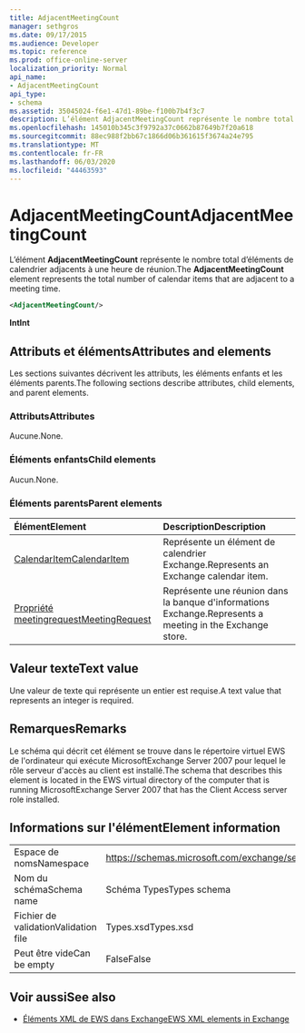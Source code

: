 ```yaml
---
title: AdjacentMeetingCount
manager: sethgros
ms.date: 09/17/2015
ms.audience: Developer
ms.topic: reference
ms.prod: office-online-server
localization_priority: Normal
api_name:
- AdjacentMeetingCount
api_type:
- schema
ms.assetid: 35045024-f6e1-47d1-89be-f100b7b4f3c7
description: L’élément AdjacentMeetingCount représente le nombre total d’éléments de calendrier adjacents à une heure de réunion.
ms.openlocfilehash: 145010b345c3f9792a37c0662b87649b7f20a618
ms.sourcegitcommit: 88ec988f2bb67c1866d06b361615f3674a24e795
ms.translationtype: MT
ms.contentlocale: fr-FR
ms.lasthandoff: 06/03/2020
ms.locfileid: "44463593"
---
```

# <a name="adjacentmeetingcount"></a><span data-ttu-id="9557c-103">AdjacentMeetingCount</span><span class="sxs-lookup"><span data-stu-id="9557c-103">AdjacentMeetingCount</span></span>

<span data-ttu-id="9557c-104">L’élément **AdjacentMeetingCount** représente le nombre total d’éléments de calendrier adjacents à une heure de réunion.</span><span class="sxs-lookup"><span data-stu-id="9557c-104">The **AdjacentMeetingCount** element represents the total number of calendar items that are adjacent to a meeting time.</span></span> 
  
```xml
<AdjacentMeetingCount/>
```

 <span data-ttu-id="9557c-105">**Int**</span><span class="sxs-lookup"><span data-stu-id="9557c-105">**Int**</span></span>
## <a name="attributes-and-elements"></a><span data-ttu-id="9557c-106">Attributs et éléments</span><span class="sxs-lookup"><span data-stu-id="9557c-106">Attributes and elements</span></span>

<span data-ttu-id="9557c-107">Les sections suivantes décrivent les attributs, les éléments enfants et les éléments parents.</span><span class="sxs-lookup"><span data-stu-id="9557c-107">The following sections describe attributes, child elements, and parent elements.</span></span>
  
### <a name="attributes"></a><span data-ttu-id="9557c-108">Attributs</span><span class="sxs-lookup"><span data-stu-id="9557c-108">Attributes</span></span>

<span data-ttu-id="9557c-109">Aucune.</span><span class="sxs-lookup"><span data-stu-id="9557c-109">None.</span></span>
  
### <a name="child-elements"></a><span data-ttu-id="9557c-110">Éléments enfants</span><span class="sxs-lookup"><span data-stu-id="9557c-110">Child elements</span></span>

<span data-ttu-id="9557c-111">Aucun.</span><span class="sxs-lookup"><span data-stu-id="9557c-111">None.</span></span>
  
### <a name="parent-elements"></a><span data-ttu-id="9557c-112">Éléments parents</span><span class="sxs-lookup"><span data-stu-id="9557c-112">Parent elements</span></span>

|<span data-ttu-id="9557c-113">**Élément**</span><span class="sxs-lookup"><span data-stu-id="9557c-113">**Element**</span></span>|<span data-ttu-id="9557c-114">**Description**</span><span class="sxs-lookup"><span data-stu-id="9557c-114">**Description**</span></span>|
|:-----|:-----|
|[<span data-ttu-id="9557c-115">CalendarItem</span><span class="sxs-lookup"><span data-stu-id="9557c-115">CalendarItem</span></span>](calendaritem.md) <br/> |<span data-ttu-id="9557c-116">Représente un élément de calendrier Exchange.</span><span class="sxs-lookup"><span data-stu-id="9557c-116">Represents an Exchange calendar item.</span></span>  <br/> |
|[<span data-ttu-id="9557c-117">Propriété meetingrequest</span><span class="sxs-lookup"><span data-stu-id="9557c-117">MeetingRequest</span></span>](meetingrequest.md) <br/> |<span data-ttu-id="9557c-118">Représente une réunion dans la banque d'informations Exchange.</span><span class="sxs-lookup"><span data-stu-id="9557c-118">Represents a meeting in the Exchange store.</span></span>  <br/> |
   
## <a name="text-value"></a><span data-ttu-id="9557c-119">Valeur texte</span><span class="sxs-lookup"><span data-stu-id="9557c-119">Text value</span></span>

<span data-ttu-id="9557c-120">Une valeur de texte qui représente un entier est requise.</span><span class="sxs-lookup"><span data-stu-id="9557c-120">A text value that represents an integer is required.</span></span>
  
## <a name="remarks"></a><span data-ttu-id="9557c-121">Remarques</span><span class="sxs-lookup"><span data-stu-id="9557c-121">Remarks</span></span>

<span data-ttu-id="9557c-122">Le schéma qui décrit cet élément se trouve dans le répertoire virtuel EWS de l'ordinateur qui exécute MicrosoftExchange Server 2007 pour lequel le rôle serveur d'accès au client est installé.</span><span class="sxs-lookup"><span data-stu-id="9557c-122">The schema that describes this element is located in the EWS virtual directory of the computer that is running MicrosoftExchange Server 2007 that has the Client Access server role installed.</span></span>
  
## <a name="element-information"></a><span data-ttu-id="9557c-123">Informations sur l'élément</span><span class="sxs-lookup"><span data-stu-id="9557c-123">Element information</span></span>

|||
|:-----|:-----|
|<span data-ttu-id="9557c-124">Espace de noms</span><span class="sxs-lookup"><span data-stu-id="9557c-124">Namespace</span></span>  <br/> |https://schemas.microsoft.com/exchange/services/2006/types  <br/> |
|<span data-ttu-id="9557c-125">Nom du schéma</span><span class="sxs-lookup"><span data-stu-id="9557c-125">Schema name</span></span>  <br/> |<span data-ttu-id="9557c-126">Schéma Types</span><span class="sxs-lookup"><span data-stu-id="9557c-126">Types schema</span></span>  <br/> |
|<span data-ttu-id="9557c-127">Fichier de validation</span><span class="sxs-lookup"><span data-stu-id="9557c-127">Validation file</span></span>  <br/> |<span data-ttu-id="9557c-128">Types.xsd</span><span class="sxs-lookup"><span data-stu-id="9557c-128">Types.xsd</span></span>  <br/> |
|<span data-ttu-id="9557c-129">Peut être vide</span><span class="sxs-lookup"><span data-stu-id="9557c-129">Can be empty</span></span>  <br/> |<span data-ttu-id="9557c-130">False</span><span class="sxs-lookup"><span data-stu-id="9557c-130">False</span></span>  <br/> |
   
## <a name="see-also"></a><span data-ttu-id="9557c-131">Voir aussi</span><span class="sxs-lookup"><span data-stu-id="9557c-131">See also</span></span>

- [<span data-ttu-id="9557c-132">Éléments XML de EWS dans Exchange</span><span class="sxs-lookup"><span data-stu-id="9557c-132">EWS XML elements in Exchange</span></span>](ews-xml-elements-in-exchange.md)

